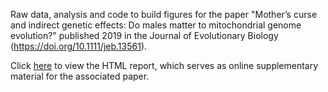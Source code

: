 Raw data, analysis and code to build figures for the paper "Mother’s curse and indirect genetic effects: Do males matter to mitochondrial genome evolution?" published 2019 in the Journal of Evolutionary Biology (https://doi.org/10.1111/jeb.13561).

Click [here](https://tomkeaney.github.io/maleMitochondria) to view the HTML report, which serves as online supplementary material for the associated paper. 
